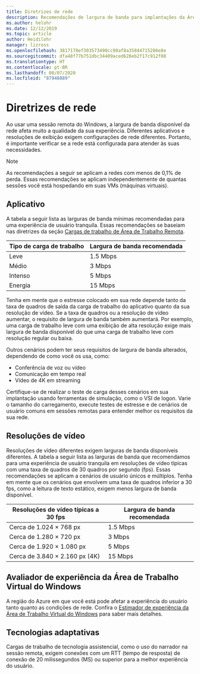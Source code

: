 ```yaml
---
title: Diretrizes de rede
description: Recomendações de largura de banda para implantações da Área de Trabalho Remota.
ms.author: helohr
ms.date: 12/12/2019
ms.topic: article
author: Heidilohr
manager: lizross
ms.openlocfilehash: 3817178ef303573490cc98af8a35844715286e8e
ms.sourcegitcommit: dfa48f77b751dbc34409aced628eb2f17c912f08
ms.translationtype: HT
ms.contentlocale: pt-BR
ms.lasthandoff: 08/07/2020
ms.locfileid: "87948889"
---
```

# <a name="network-guidelines"></a>Diretrizes de rede

Ao usar uma sessão remota do Windows, a largura de banda disponível da rede afeta muito a qualidade da sua experiência. Diferentes aplicativos e resoluções de exibição exigem configurações de rede diferentes. Portanto, é importante verificar se a rede está configurada para atender às suas necessidades.

>[!NOTE]
>As recomendações a seguir se aplicam a redes com menos de 0,1% de perda. Essas recomendações se aplicam independentemente de quantas sessões você está hospedando em suas VMs (máquinas virtuais).

## <a name="applications"></a>Aplicativo

A tabela a seguir lista as larguras de banda mínimas recomendadas para uma experiência de usuário tranquila. Essas recomendações se baseiam nas diretrizes da seção [Cargas de trabalho de Área de Trabalho Remota](remote-desktop-workloads.md).

| Tipo de carga de trabalho   | Largura de banda recomendada |
|-----------------|-----------------------|
| Leve           | 1.5 Mbps              |
| Médio          | 3 Mbps                |
| Intenso           | 5 Mbps                |
| Energia           | 15 Mbps               |

Tenha em mente que o estresse colocado em sua rede depende tanto da taxa de quadros de saída da carga de trabalho do aplicativo quanto da sua resolução de vídeo. Se a taxa de quadros ou a resolução de vídeo aumentar, o requisito de largura de banda também aumentará. Por exemplo, uma carga de trabalho leve com uma exibição de alta resolução exige mais largura de banda disponível do que uma carga de trabalho leve com resolução regular ou baixa.

Outros cenários podem ter seus requisitos de largura de banda alterados, dependendo de como você os usa, como:

- Conferência de voz ou vídeo
- Comunicação em tempo real
- Vídeo de 4K em streaming

Certifique-se de realizar o teste de carga desses cenários em sua implantação usando ferramentas de simulação, como o VSI de logon. Varie o tamanho do carregamento, execute testes de estresse e de cenários de usuário comuns em sessões remotas para entender melhor os requisitos da sua rede.

## <a name="display-resolutions"></a>Resoluções de vídeo

Resoluções de vídeo diferentes exigem larguras de banda disponíveis diferentes. A tabela a seguir lista as larguras de banda que recomendamos para uma experiência de usuário tranquila em resoluções de vídeo típicas com uma taxa de quadros de 30 quadros por segundo (fps). Essas recomendações se aplicam a cenários de usuário únicos e múltiplos. Tenha em mente que os cenários que envolvem uma taxa de quadros inferior a 30 fps, como a leitura de texto estático, exigem menos largura de banda disponível.

| Resoluções de vídeo típicas a 30 fps    | Largura de banda recomendada |
|------------------------------------------|-----------------------|
| Cerca de 1.024 × 768 px                      | 1.5 Mbps              |
| Cerca de 1.280 × 720 px                      | 3 Mbps                |
| Cerca de 1.920 × 1.080 px                     | 5 Mbps                |
| Cerca de 3.840 × 2.160 px (4K)                | 15 Mbps               |

## <a name="windows-virtual-desktop-experience-estimator"></a>Avaliador de experiência da Área de Trabalho Virtual do Windows

A região do Azure em que você está pode afetar a experiência do usuário tanto quanto as condições de rede. Confira o [Estimador de experiência da Área de Trabalho Virtual do Windows](https://azure.microsoft.com/services/virtual-desktop/assessment/) para saber mais detalhes.

## <a name="assistive-technologies"></a>Tecnologias adaptativas

Cargas de trabalho de tecnologia assistencial, como o uso do narrador na sessão remota, exigem conexões com um RTT (tempo de resposta) de conexão de 20 milissegundos (MS) ou superior para a melhor experiência do usuário.
